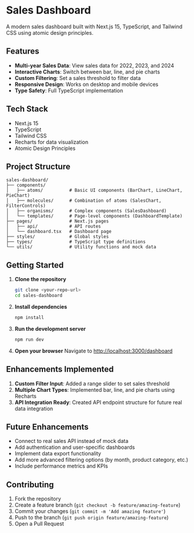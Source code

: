 # Sales Dashboard

A modern sales dashboard built with Next.js 15, TypeScript, and Tailwind CSS using atomic design principles.

## Features

- **Multi-year Sales Data**: View sales data for 2022, 2023, and 2024
- **Interactive Charts**: Switch between bar, line, and pie charts
- **Custom Filtering**: Set a sales threshold to filter data
- **Responsive Design**: Works on desktop and mobile devices
- **Type Safety**: Full TypeScript implementation

## Tech Stack

- Next.js 15
- TypeScript
- Tailwind CSS
- Recharts for data visualization
- Atomic Design Principles

## Project Structure

```
sales-dashboard/
├── components/
│   ├── atoms/          # Basic UI components (BarChart, LineChart, PieChart)
│   ├── molecules/      # Combination of atoms (SalesChart, FilterControls)
│   ├── organisms/      # Complex components (SalesDashboard)
│   └── templates/      # Page-level components (DashboardTemplate)
├── pages/              # Next.js pages
│   ├── api/            # API routes
│   └── dashboard.tsx   # Dashboard page
├── styles/             # Global styles
├── types/              # TypeScript type definitions
└── utils/              # Utility functions and mock data
```

## Getting Started

1. **Clone the repository**
   ```bash
   git clone <your-repo-url>
   cd sales-dashboard
   ```

2. **Install dependencies**
   ```bash
   npm install
   ```

3. **Run the development server**
   ```bash
   npm run dev
   ```

4. **Open your browser**
   Navigate to [http://localhost:3000/dashboard](http://localhost:3000/dashboard)

## Enhancements Implemented

1. **Custom Filter Input**: Added a range slider to set sales threshold
2. **Multiple Chart Types**: Implemented bar, line, and pie charts using Recharts
3. **API Integration Ready**: Created API endpoint structure for future real data integration

## Future Enhancements

- Connect to real sales API instead of mock data
- Add authentication and user-specific dashboards
- Implement data export functionality
- Add more advanced filtering options (by month, product category, etc.)
- Include performance metrics and KPIs

## Contributing

1. Fork the repository
2. Create a feature branch (`git checkout -b feature/amazing-feature`)
3. Commit your changes (`git commit -m 'Add amazing feature'`)
4. Push to the branch (`git push origin feature/amazing-feature`)
5. Open a Pull Request